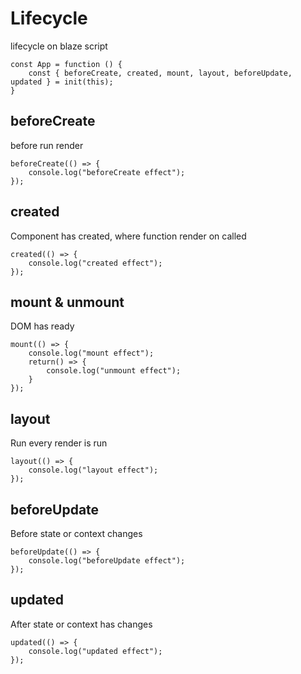 # Lifecycle

lifecycle on blaze script

```tsx
const App = function () {
	const { beforeCreate, created, mount, layout, beforeUpdate, updated } = init(this);
}
```

## beforeCreate

before run render

```tsx
beforeCreate(() => {
    console.log("beforeCreate effect");
});
```

## created

Component has created, where function render on called

```tsx
created(() => {
    console.log("created effect");
});
```

## mount & unmount

DOM has ready

```tsx
mount(() => {
    console.log("mount effect");
    return() => {
    	console.log("unmount effect");
    }
});
```

## layout

Run every render is run

```tsx
layout(() => {
    console.log("layout effect");
});
```

## beforeUpdate

Before state or context changes

```tsx
beforeUpdate(() => {
    console.log("beforeUpdate effect");
});
```

## updated

After state or context has changes

```tsx
updated(() => {
    console.log("updated effect");
});
```